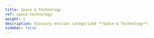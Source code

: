 ```yaml
---
title: Space & Technology
ref: space-technology
weight: 1
description: Glossary entries categorized **Space & Technology**.
sidebar: false
---
```


